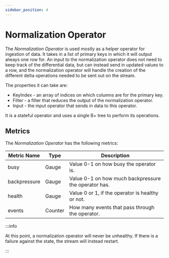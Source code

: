 ```yaml
---
sidebar_position: 4
---
```


# Normalization Operator

The *Normalization Operator* is used mostly as a helper operator for ingestion of data.
It takes in a list of primary keys in which it will output always one row for. An input to the normalization operator does not need
to keep track of the differential data, but can instead send in updated values to a row, and the normalization operator will
handle the creation of the different delta operations needed to be sent out on the stream.

The properties it can take are:

* KeyIndex - an array of indices on which columns are for the primary key.
* Filter - a filter that reduces the output of the normalization operator.
* Input - the input operator that sends in data to this operator.

It is a stateful operator and uses a single B+ tree to perform its operations.

## Metrics

The *Normalization Operator* has the following metrics:

| Metric Name   | Type      | Description                                           |
| ------------- | --------- | ----------------------------------------------------- |
| busy          | Gauge     | Value 0-1 on how busy the operator is.                |
| backpressure  | Gauge     | Value 0-1 on how much backpressure the operator has.  |
| health        | Gauge     | Value 0 or 1, if the operator is healthy or not.      |
| events        | Counter   | How many events that pass through the operator.       |

:::info

At this point, a normalization operator will never be unhealthy.
If there is a failure against the state, the stream will instead restart.

:::